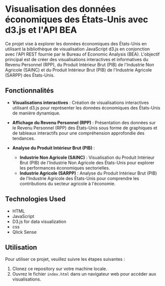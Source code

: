 # Visualisation des données économiques des États-Unis avec d3.js et l'API BEA

Ce projet vise à explorer les données économiques des États-Unis en utilisant la bibliothèque de visualisation JavaScript d3.js en conjonction avec l'API REST fournie par le Bureau of Economic Analysis (BEA). L'objectif principal est de créer des visualisations interactives et informatives du Revenu Personnel (RPP), du Produit Intérieur Brut (PIB) de l'Industrie Non Agricole (SAINC) et du Produit Intérieur Brut (PIB) de l'Industrie Agricole (SARPP) des États-Unis.
## Fonctionnalités

- **Visualisations interactives** : Création de visualisations interactives utilisant d3.js pour représenter les données économiques des États-Unis de manière dynamique.

- **Affichage du Revenu Personnel (RPP)** : Présentation des données sur le Revenu Personnel (RPP) des États-Unis sous forme de graphiques et de tableaux interactifs pour une compréhension approfondie des tendances.

- **Analyse du Produit Intérieur Brut (PIB)** :
    - **Industrie Non Agricole (SAINC)** : Visualisation du Produit Intérieur Brut (PIB) de l'Industrie Non Agricole des États-Unis pour explorer les performances économiques sectorielles.
    - **Industrie Agricole (SARPP)** : Analyse du Produit Intérieur Brut (PIB) de l'Industrie Agricole des États-Unis pour comprendre les contributions du secteur agricole à l'économie.

## Technologies Used

- HTML
- JavaScript
- D3.js for data visualization
- css
- Qlick Sense

## Utilisation

Pour utiliser ce projet, veuillez suivre les étapes suivantes :

1. Clonez ce repository sur votre machine locale.
2. Ouvrez le fichier `index.html` dans un navigateur web pour accéder aux visualisations.

